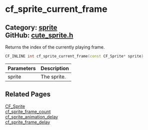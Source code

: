 [](../header.md ':include')

# cf_sprite_current_frame

Category: [sprite](/api_reference?id=sprite)  
GitHub: [cute_sprite.h](https://github.com/RandyGaul/cute_framework/blob/master/include/cute_sprite.h)  
---

Returns the index of the currently playing frame.

```cpp
CF_INLINE int cf_sprite_current_frame(const CF_Sprite* sprite)
```

Parameters | Description
--- | ---
sprite | The sprite.

## Related Pages

[CF_Sprite](/sprite/cf_sprite.md)  
[cf_sprite_frame_count](/sprite/cf_sprite_frame_count.md)  
[cf_sprite_animation_delay](/sprite/cf_sprite_animation_delay.md)  
[cf_sprite_frame_delay](/sprite/cf_sprite_frame_delay.md)  
